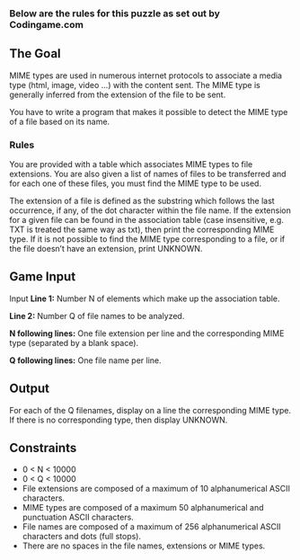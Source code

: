 ### Below are the rules for this puzzle as set out by Codingame.com

## 	The Goal
MIME types are used in numerous internet protocols to associate a media type (html, image, video ...) with the content sent. The MIME type is generally inferred from the extension of the file to be sent.

You have to write a program that makes it possible to detect the MIME type of a file based on its name.
 	
  ### Rules
You are provided with a table which associates MIME types to file extensions. You are also given a list of names of files to be transferred and for each one of these files, you must find the MIME type to be used.

The extension of a file is defined as the substring which follows the last occurrence, if any, of the dot character within the file name.
If the extension for a given file can be found in the association table (case insensitive, e.g. TXT is treated the same way as txt), then print the corresponding MIME type. If it is not possible to find the MIME type corresponding to a file, or if the file doesn’t have an extension, print UNKNOWN.


## Game Input
Input
**Line 1:** Number N of elements which make up the association table.

**Line 2:** Number Q of file names to be analyzed.

**N following lines:** One file extension per line and the corresponding MIME type (separated by a blank space).

**Q following lines:** One file name per line.

## Output
For each of the Q filenames, display on a line the corresponding MIME type. If there is no corresponding type, then display UNKNOWN.

## Constraints
* 0 < N < 10000 
* 0 < Q < 10000
* File extensions are composed of a maximum of 10 alphanumerical ASCII characters.
* MIME types are composed of a maximum 50 alphanumerical and punctuation ASCII characters.
* File names are composed of a maximum of 256 alphanumerical ASCII characters and dots (full stops).
* There are no spaces in the file names, extensions or MIME types.
